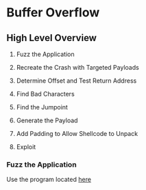 # Buffer Overflow

## High Level Overview

  1. Fuzz the Application
  
  2. Recreate the Crash with Targeted Payloads

  3. Determine Offset and Test Return Address

  4. Find Bad Characters

  5. Find the Jumpoint 

  6. Generate the Payload

  7. Add Padding to Allow Shellcode to Unpack

  8. Exploit


### Fuzz the Application

Use the program located [here](main/Buffer%20Overflow/fuzzer.py)
